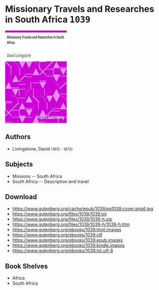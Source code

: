 # Missionary Travels and Researches in South Africa <kbd>1039</kbd>

![](./cover.medium.jpg "")

## Authors


 - Livingstone, David <small>(1813 - 1873)</small>

## Subjects


 - Missions -- South Africa
 - South Africa -- Description and travel

## Download


 - https://www.gutenberg.org/cache/epub/1039/pg1039.cover.small.jpg
 - https://www.gutenberg.org/files/1039/1039.txt
 - https://www.gutenberg.org/files/1039/1039-h.zip
 - https://www.gutenberg.org/files/1039/1039-h/1039-h.htm
 - https://www.gutenberg.org/ebooks/1039.html.images
 - https://www.gutenberg.org/ebooks/1039.rdf
 - https://www.gutenberg.org/ebooks/1039.epub.images
 - https://www.gutenberg.org/ebooks/1039.kindle.images
 - https://www.gutenberg.org/ebooks/1039.txt.utf-8

## Book Shelves


 - Africa
 - South Africa
